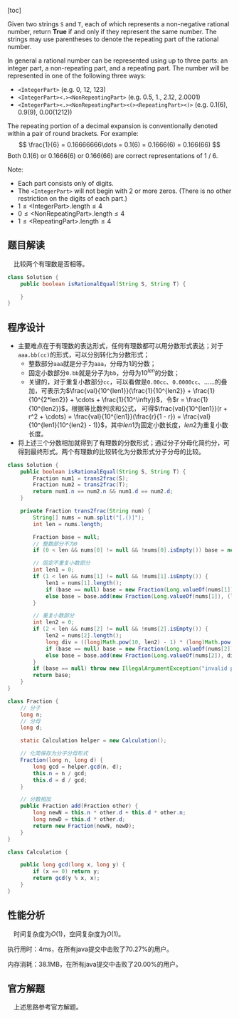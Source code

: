 [toc]

Given two strings `S` and `T`, each of which represents a non-negative rational number, return **True** if and only if they represent the same number. The strings may use parentheses to denote the repeating part of the rational number.

In general a rational number can be represented using up to three parts: an integer part, a non-repeating part, and a repeating part. The number will be represented in one of the following three ways:

* `<IntegerPart>` (e.g. 0, 12, 123)
* `<IntegerPart><.><NonRepeatingPart>`  (e.g. 0.5, 1., 2.12, 2.0001)
* `<IntegerPart><.><NonRepeatingPart><(><RepeatingPart><)>` (e.g. 0.1(6), 0.9(9), 0.00(1212))

The repeating portion of a decimal expansion is conventionally denoted within a pair of round brackets.  For example:
$$
\frac{1}{6} = 0.16666666\dots = 0.1(6) = 0.1666(6) = 0.166(66)
$$
Both 0.1(6) or 0.1666(6) or 0.166(66) are correct representations of 1 / 6.



Note:

* Each part consists only of digits.
* The `<IntegerPart>` will not begin with 2 or more zeros.  (There is no other restriction on the digits of each part.)
* $1 \le \text{<IntegerPart>.length} \le 4$
* $0 \le \text{<NonRepeatingPart>.length} \le 4$
* $1 \le \text{<RepeatingPart>.length} \le 4$



## 题目解读

&emsp;比较两个有理数是否相等。

```java
class Solution {
    public boolean isRationalEqual(String S, String T) {

    }
}
```

## 程序设计

* 主要难点在于有理数的表达形式，任何有理数都可以用分数形式表达；对于`aaa.bb(cc)`的形式，可以分别转化为分数形式；
  * 整数部分`aaa`就是分子为`aaa`，分母为1的分数；
  * 固定小数部分`0.bb`就是分子为`bb`，分母为$10^{len}$的分数；
  * 关键的，对于重复小数部分`cc`，可以看做是`0.00cc`、`0.0000cc`、……的叠加，可表示为$\frac{val}{10^{len1}}(\frac{1}{10^{len2}} + \frac{1}{10^{2*len2}} + \cdots + \frac{1}{10^\infty})$，令$r = \frac{1}{10^{len2}}$，根据等比数列求和公式，
  可得$\frac{val}{10^{len1}}(r + r^2 + \cdots) = \frac{val}{10^{len1}}(\frac{r}{1 - r}) = \frac{val}{10^{len1}(10^{len2} - 1)}$，其中$len1$为固定小数长度，$len2$为重复小数长度。
* 将上述三个分数相加就得到了有理数的分数形式；通过分子分母化简约分，可得到最终形式。两个有理数的比较转化为分数形式分子分母的比较。

```java
class Solution {
    public boolean isRationalEqual(String S, String T) {
        Fraction num1 = trans2frac(S);
        Fraction num2 = trans2frac(T);
        return num1.n == num2.n && num1.d == num2.d;
    }

    private Fraction trans2frac(String num) {
        String[] nums = num.split("[.()]");
        int len = nums.length;

        Fraction base = null;
        // 整数部分不为0
        if (0 < len && nums[0] != null && !nums[0].isEmpty()) base = new Fraction(Long.valueOf(nums[0]), 1);

        // 固定不重复小数部分
        int len1 = 0;
        if (1 < len && nums[1] != null && !nums[1].isEmpty()) {
            len1 = nums[1].length();
            if (base == null) base = new Fraction(Long.valueOf(nums[1]), (long)Math.pow(10, len1));
            else base = base.add(new Fraction(Long.valueOf(nums[1]), (long)Math.pow(10, len1)));
        }

        // 重复小数部分
        int len2 = 0;
        if (2 < len && nums[2] != null && !nums[2].isEmpty()) {
            len2 = nums[2].length();
            long div = ((long)Math.pow(10, len2) - 1) * (long)Math.pow(10, len1);
            if (base == null) base = new Fraction(Long.valueOf(nums[2]), div);
            else base = base.add(new Fraction(Long.valueOf(nums[2]), div));
        }
        if (base == null) throw new IllegalArgumentException("invalid param");
        return base;
    }
}

class Fraction {
    // 分子
    long n;
    // 分母
    long d;

    static Calculation helper = new Calculation();

    // 化简保存为分子分母形式
    Fraction(long n, long d) {
        long gcd = helper.gcd(n, d);
        this.n = n / gcd;
        this.d = d / gcd;
    }

    // 分数相加
    public Fraction add(Fraction other) {
        long newN = this.n * other.d + this.d * other.n;
        long newD = this.d * other.d;
        return new Fraction(newN, newD);
    }
}

class Calculation {

    public long gcd(long x, long y) {
        if (x == 0) return y;
        return gcd(y % x, x);
    }
}
```

## 性能分析

&emsp;时间复杂度为$O(1)$，空间复杂度为$O(1)$。

执行用时：4ms，在所有java提交中击败了70.27%的用户。

内存消耗：38.1MB，在所有java提交中击败了20.00%的用户。

## 官方解题

&emsp;上述思路参考官方解题。
